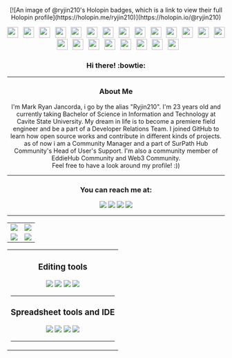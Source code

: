 <p align="center">[![An image of @ryjin210's Holopin badges, which is a link to view their full Holopin profile](https://holopin.me/ryjin210)](https://holopin.io/@ryjin210)</p>

<p align="center">
<img src="https://emojis.slackmojis.com/emojis/images/1520808873/3643/cool-doge.gif?1520808873" width="25" height="25"/> &nbsp
<img src="https://emojis.slackmojis.com/emojis/images/1571246183/6694/party_cat.gif?1571246183" width="25" height="25"/> &nbsp
<img src="https://emojis.slackmojis.com/emojis/images/1520808873/3643/cool-doge.gif?1520808873" width="25" height="25"/> &nbsp
<img src="https://emojis.slackmojis.com/emojis/images/1571246183/6694/party_cat.gif?1571246183" width="25" height="25"/> &nbsp
<img src="https://emojis.slackmojis.com/emojis/images/1520808873/3643/cool-doge.gif?1520808873" width="25" height="25"/> &nbsp
<img src="https://emojis.slackmojis.com/emojis/images/1571246183/6694/party_cat.gif?1571246183" width="25" height="25"/> &nbsp
<img src="https://emojis.slackmojis.com/emojis/images/1520808873/3643/cool-doge.gif?1520808873" width="25" height="25"/> &nbsp
<img src="https://emojis.slackmojis.com/emojis/images/1571246183/6694/party_cat.gif?1571246183" width="25" height="25"/> &nbsp
<img src="https://emojis.slackmojis.com/emojis/images/1520808873/3643/cool-doge.gif?1520808873" width="25" height="25"/> &nbsp
<img src="https://emojis.slackmojis.com/emojis/images/1571246183/6694/party_cat.gif?1571246183" width="25" height="25"/> &nbsp
<img src="https://emojis.slackmojis.com/emojis/images/1520808873/3643/cool-doge.gif?1520808873" width="25" height="25"/> &nbsp
<img src="https://emojis.slackmojis.com/emojis/images/1571246183/6694/party_cat.gif?1571246183" width="25" height="25"/> &nbsp
<img src="https://emojis.slackmojis.com/emojis/images/1520808873/3643/cool-doge.gif?1520808873" width="25" height="25"/> &nbsp
<img src="https://emojis.slackmojis.com/emojis/images/1571246183/6694/party_cat.gif?1571246183" width="25" height="25"/> &nbsp
<img src="https://emojis.slackmojis.com/emojis/images/1520808873/3643/cool-doge.gif?1520808873" width="25" height="25"/> &nbsp
<img src="https://emojis.slackmojis.com/emojis/images/1571246183/6694/party_cat.gif?1571246183" width="25" height="25"/> &nbsp
<img src="https://emojis.slackmojis.com/emojis/images/1520808873/3643/cool-doge.gif?1520808873" width="25" height="25"/> &nbsp
<img src="https://emojis.slackmojis.com/emojis/images/1571246183/6694/party_cat.gif?1571246183" width="25" height="25"/> &nbsp
<img src="https://emojis.slackmojis.com/emojis/images/1520808873/3643/cool-doge.gif?1520808873" width="25" height="25"/> &nbsp
<img src="https://emojis.slackmojis.com/emojis/images/1571246183/6694/party_cat.gif?1571246183" width="25" height="25"/> &nbsp
<img src="https://emojis.slackmojis.com/emojis/images/1520808873/3643/cool-doge.gif?1520808873" width="25" height="25"/> &nbsp
<img src="https://emojis.slackmojis.com/emojis/images/1571246183/6694/party_cat.gif?1571246183" width="25" height="25"/>
</p>

<h3 align="center">Hi there! :bowtie:</h3>

_________________

<h3 align="center">About Me</h3>

<p align="center">I'm Mark Ryan Jancorda, i go by the alias "Ryjin210". I'm 23 years old and currently taking Bachelor of Science in Information and Technology at Cavite State University. My dream in life is to become a premiere field engineer and be a part of a Developer Relations Team. I joined GitHub to learn how open source works and contribute in different kinds of projects. as of now i am a Community Manager and a part of SurPath Hub Community's Head of User's Support. I'm also a community member of EddieHub Community and Web3 Community. <br>Feel free to have a look around my profile! :))</p>

_________________

<h3 align="center">You can reach me at:</h3>

<p align="center"><a href="https://www.facebook.com/Ryjin210/"><img src="https://img.shields.io/badge/Facebook-1877F2?style=for-the-badge&logo=facebook&logoColor=white"></a>
<a href="https://www.linkedin.com/in/mark-ryan-jancorda-6916a6204/"><img src="https://img.shields.io/badge/LinkedIn-0077B5?style=for-the-badge&logo=linkedin&logoColor=white"></a>
<a href="https://twitter.com/Ryjinx210"><img src="https://img.shields.io/badge/Twitter-1DA1F2?style=for-the-badge&logo=twitter&logoColor=white"></a>
<a href="https://www.youtube.com/channel/UCyESp1RtvMEBPWJlAyBuWmA"><img src="https://img.shields.io/badge/YouTube-FF0000?style=for-the-badge&logo=youtube&logoColor=white"></a></p>

_________________


<table align="center" width="100%">
  <tr>
  <td>
    <img src="https://github-readme-streak-stats.herokuapp.com/?user=Ryjin210&theme=tokyonight_duo">
  </td>
  <td> 
    <img src="https://github-readme-stats.vercel.app/api?username=Ryjin210&show_icons=true&theme=tokyonight">
  </td>
  </tr>  
  <tr>
    <td align="center">
    <img src="https://github-readme-stats.vercel.app/api/top-langs/?username=Ryjin210&theme=tokyonight">        
    </td>
    <td align="center">
    <img src="https://github-readme-stats.vercel.app/api/pin/?username=Ryjin210&repo=TechGeeksHub&theme=tokyonight">
      </td>
  </tr>
  </table>
<table align="center" width="100%">
 <tr>      
    <td align="center" background-color="black">
      <h3>Editing tools</h3>
      <img src="https://img.shields.io/badge/Canva-%2300C4CC.svg?&style=for-the-badge&logo=Canva&logoColor=white">
      <img src="https://img.shields.io/badge/Adobe%20Photoshop-31A8FF?style=for-the-badge&logo=Adobe%20Photoshop&logoColor=black">
      <img src="https://img.shields.io/badge/Adobe%20Premiere%20Pro-9999FF?style=for-the-badge&logo=Adobe%20Premiere%20Pro&logoColor=white">
      <img src="https://img.shields.io/badge/Adobe%20Illustrator-FF9A00?style=for-the-badge&logo=adobe%20illustrator&logoColor=white">
      <hr>
      <h3 align="center">Spreadsheet tools and IDE</h3>      
      <img src="https://img.shields.io/badge/Microsoft_Office-D83B01?style=for-the-badge&logo=microsoft-office&logoColor=white">
      <img src="https://img.shields.io/badge/Eclipse-2C2255?style=for-the-badge&logo=eclipse&logoColor=white">
      <img src="https://img.shields.io/badge/Visual_Studio-5C2D91?style=for-the-badge&logo=visual%20studio&logoColor=white">
      <img src="https://img.shields.io/badge/Visual_Studio_Code-0078D4?style=for-the-badge&logo=visual%20studio%20code&logoColor=white">
      <hr>
    </td>
    </tr>
</table>



